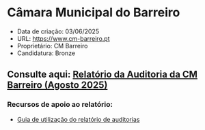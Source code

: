 # Câmara Municipal do Barreiro
- Data de criação: 03/06/2025
- URL: https://www.cm-barreiro.pt
- Proprietário: CM Barreiro
- Candidatura: Bronze

## Consulte aqui: [Relatório da Auditoria da CM Barreiro (Agosto 2025)](https://unidade-acesso.github.io/report_002/relatorio_report_002.html)

### Recursos de apoio ao relatório:
- [Guia de utilização do relatório de auditorias](https://unidade-acesso.github.io/reports/guiao.html)
